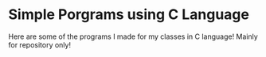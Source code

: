 # Simple Porgrams using C Language
Here are some of the programs I made for my classes in C language! Mainly for repository only!
